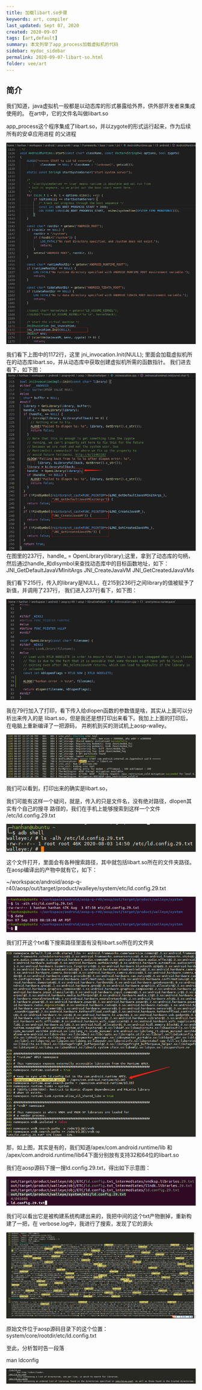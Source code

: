 ```yaml
---
title: 加载libart.so步骤
keywords: art, compiler
last_updated: Sept 07, 2020
created: 2020-09-07
tags: [art,default]
summary: 本文列举了app_process加载虚拟机的代码
sidebar: mydoc_sidebar
permalink: 2020-09-07-libart-so.html
folder: vee/art
---
```


## 简介

我们知道，java虚拟机一般都是以动态库的形式暴露给外界，供外部开发者来集成使用的。
在art中，它的文件名叫做libart.so

app_process这个程序集成了libart.so，并以zygote的形式运行起来，作为后续所有的安卓应用进程
的父进程

![test](images/2020-09-07-libart-so/1.png)

我们看下上图中的1172行，这里
jni_invocation.Init(NULL);
里面会加载虚拟机所在的动态库libart.so，并从动态库中获取创建虚拟机所需的函数指针。
我们进去看下，如下图：
![test](images/2020-09-07-libart-so/2.png)
在图里的237行，handle_ = OpenLibrary(library);这里，拿到了动态库的句柄，
然后通过handle_和dlsymbol来查找动态库中的目标函数地址，如下：
JNI_GetDefaultJavaVMInitArgs
JNI_CreateJavaVM
JNI_GetCreatedJavaVMs

我们看下215行，传入的library是NULL，在215到236行之间library的值被赋予了新值，并调用了237行，
我们进入237行看下，如下图：

![test](images/2020-09-07-libart-so/3.png)

我在79行加入了打印，看下传入给dlopen函数的参数值是啥，其实从上面可以分析出来传入的是
libart.so，但是我还是想打印出来看下。我加上上面的打印后，在电脑上重新编译了一把源码，
并刷机到买的测试机上aosp-walley。

![test](images/2020-09-07-libart-so/4.png)

我们可以看到，打印出来的确实是libart.so，

我们可能有这样一个疑问，就是，传入的只是文件名，没有绝对路径，dlopen其实有个自己的搜寻
路径的，我们在手机上能够搜索到这样一个文件 /etc/ld.config.29.txt

![test](images/2020-09-07-libart-so/5.png)

这个文件打开，里面会有各种搜索路径，其中就包括libart.so所在的文件夹路径。
在aosp编译出的产物中就有它，如下：

~/workspace/android/aosp-q-r40/aosp/out/target/product/walleye/system/etc/ld.config.29.txt

![test](images/2020-09-07-libart-so/6.png)

我们打开这个txt看下搜索路径里面有没有libart.so所在的文件夹

![test](images/2020-09-07-libart-so/8.png)

那，如上图，其实是有的，我们知道/apex/com.android.runtime/lib 和 /apex/com.android.runtime/lib64下面分别放有支持32和64位的libart.so

我们在aosp源码下搜一搜ld.config.29.txt，得出如下示意图：

![test](images/2020-09-07-libart-so/7.png)

我们可以看出它是被构建系统构建出来的，我把中间的这个txt产物删掉，重新构建了一把，在
verbose.log中，我进行了搜索，发现了它的源头

![test](images/2020-09-07-libart-so/9.png)

原始文件位于aosp源码目录下的这个位置：system/core/rootdir/etc/ld.config.txt

至此，分析暂时告一段落


man ldconfig


![test](images/2020-09-07-libart-so/10.png)






















